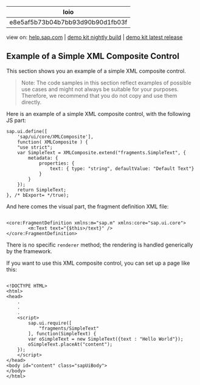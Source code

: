 | loio |
| -----|
| e8e5af5b73b04b7bb93d90b90d1fb03f |

<div id="loio">

view on: [help.sap.com](https://help.sap.com/viewer/DRAFT/3237636b137e43519a20ad5513c49ccb/latest/en-US/e8e5af5b73b04b7bb93d90b90d1fb03f.html) | [demo kit nightly build](https://openui5nightly.hana.ondemand.com/#/topic/e8e5af5b73b04b7bb93d90b90d1fb03f) | [demo kit latest release](https://openui5.hana.ondemand.com/#/topic/e8e5af5b73b04b7bb93d90b90d1fb03f)</div>
<!-- loioe8e5af5b73b04b7bb93d90b90d1fb03f -->

## Example of a Simple XML Composite Control

This section shows you an example of a simple XML composite control.

> Note:
> The code samples in this section reflect examples of possible use cases and might not always be suitable for your purposes. Therefore, we recommend that you do not copy and use them directly.
> 
> 

Here is an example of a simple XML composite control, with the following JS part:

```lang-js
sap.ui.define([
    'sap/ui/core/XMLComposite'], 
    function( XMLComposite ) {
    "use strict";
    var SimpleText = XMLComposite.extend("fragments.SimpleText", {
        metadata: {
            properties: {
                text: { type: "string", defaultValue: "Default Text"}
            }
        }
    });
    return SimpleText;
}, /* bExport= */true);
```

And here comes the visual part, the fragment definition XML file:

```lang-xml

<core:FragmentDefinition xmlns:m="sap.m" xmlns:core="sap.ui.core">
        <m:Text text="{$this>/text}" />
</core:FragmentDefinition>
```

There is no specific `renderer` method; the rendering is handled generically by the framework.

If you want to use this XML composite control, you can set up a page like this:

```lang-html

<!DOCTYPE HTML>
<html>
<head>
    .
    .
    .
    <script>
        sap.ui.require([
            "fragments/SimpleText"
        ], function(SimpleText) {
        var oSimpleText = new SimpleText({text : "Hello World"});
        oSimpleText.placeAt("content");
    });
    </script>
</head>
<body id="content" class="sapUiBody">
</body>
</html>
```

